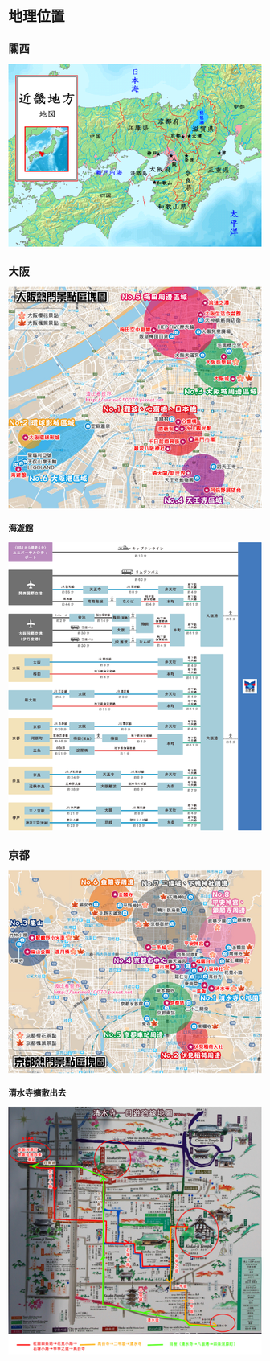 # 地理位置

## 關西

![](img/20230806221200.png)


## 大阪

![](img/20230806174107.png)
### 海遊館

![](img/20230807223701.png)

## 京都

![](img/20230806173454.png)

### 清水寺擴散出去

![](img/20230807223615.png)
